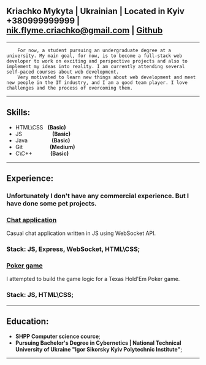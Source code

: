 **Kriachko Mykyta** | Ukrainian | Located in Kyiv  
+380999999999   | nik.flyme.criachko@gmail.com  | [Github](https://github.com/n3ki401d)
---

---

        For now, a student pursuing an undergraduate degree at a university. My main goal, for now, is to become a full-stack web developer to work on exciting and perspective projects and also to implement my ideas into reality. I am currently attending several self-paced courses about web development. 
        Very motivated to learn new things about web development and meet new people in the IT industry, and I am a good team player. I love challenges and the process of overcoming them. 
---

## **Skills**:
- HTML\CSS&nbsp;&nbsp;&nbsp;**(Basic)**
- JS&nbsp;&nbsp;&nbsp;&nbsp;&nbsp;&nbsp;&nbsp;&nbsp;&nbsp;&nbsp;&nbsp;&nbsp;&nbsp;&nbsp;&nbsp;&nbsp;&nbsp;&nbsp;&nbsp;&nbsp;**(Basic)**
- Java&nbsp;&nbsp;&nbsp;&nbsp;&nbsp;&nbsp;&nbsp;&nbsp;&nbsp;&nbsp;&nbsp;&nbsp;&nbsp;&nbsp;&nbsp;&nbsp;**(Basic)**
- Git&nbsp;&nbsp;&nbsp;&nbsp;&nbsp;&nbsp;&nbsp;&nbsp;&nbsp;&nbsp;&nbsp;&nbsp;&nbsp;&nbsp;&nbsp;&nbsp;&nbsp;&nbsp;**(Medium)**
- C\C++&nbsp;&nbsp;&nbsp;&nbsp;&nbsp;&nbsp;&nbsp;&nbsp;&nbsp;&nbsp;&nbsp;&nbsp;**(Basic)**

---

## **Experience**:
### Unfortunately I don't have any commercial experience. But I have done some pet projects.

### [**Chat application**](#some_link_to_re)
Casual chat application written in JS using WebSocket API.

### **Stack:** JS, Express, WebSocket, HTML\CSS;

### [**Poker game**](#some_link_to_repo)
I attempted to build the game logic for a Texas Hold'Em Poker game.

### **Stack:** JS, HTML\CSS;

---
## **Education**:

- **SHPP Computer science cource**;
- **Pursuing Bachelor's Degree in Cybernetics | National Technical University of Ukraine "Igor Sikorsky Kyiv Polytechnic Institute"**;

---
